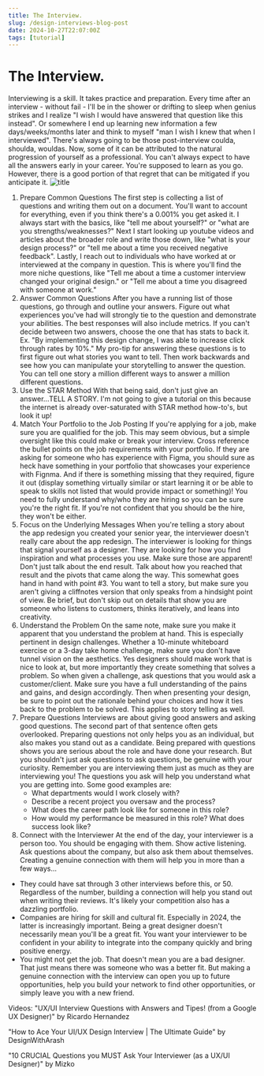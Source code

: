 ```yaml
---
title: The Interview.
slug: /design-interviews-blog-post
date: 2024-10-27T22:07:00Z
tags: [tutorial]
---
```


# The Interview.

Interviewing is a skill. It takes practice and preparation. Every time after an interview - without fail - I'll be in the shower or drifting to sleep when genius strikes and I realize "I wish I would have answered that question like this instead". Or  somewhere I end up learning new information a few days/weeks/months later and think to myself "man I wish I knew that when I interviewed". There's always going to be those post-interview coulda, shoulda, wouldas. Now, some of it can be attributed to the natural progression of yourself as a professional. You can't always expect to have all the answers early in your career. You're supposed to learn as you go. However, there is a good portion of that regret that can be mitigated if you anticipate it. 
![title](/img/hired.png)

1. Prepare Common Questions
The first step is collecting a list of questions and writing them out on a document. You'll want to account for everything, even if you think there's a 0.001% you get asked it. I always start with the basics, like "tell me about yourself?" or "what are you strengths/weaknesses?" Next I start looking up youtube videos and articles about the broader role and write those down, like "what is your design process?" or "tell me about a time you received negative feedback". Lastly, I reach out to individuals who have worked at or interviewed at the company in question. This is where you'll find the more niche questions, like "Tell me about a time a customer interview changed your original design." or "Tell me about a time you disagreed with someone at work."
2. Answer Common Questions
After you have a running list of those questions, go through and outline your answers. Figure out what experiences you've had will strongly tie to the question and demonstrate your abilities. The best responses will also include metrics. If you can't decide between two answers, choose the one that has stats to back it. Ex. "By implementing this design change, I was able to increase click through rates by 10%." My pro-tip for answering these questions is to first figure out what stories you want to tell. Then work backwards and see how you can manipulate your storytelling to answer the question. You can tell one story a million different ways to answer a million different questions.
3. Use the STAR Method
With that being said, don't just give an answer...TELL A STORY. I'm not going to give a tutorial on this because the internet is already over-saturated with STAR method how-to's, but look it up! 
4. Match Your Portfolio to the Job Posting 
If you're applying for a job, make sure you are qualified for the job. This may seem obvious, but a simple oversight like this could make or break your interview. Cross reference the bullet points on the job requirements with your portfolio. If they are asking for someone who has experience with Figma, you should sure as heck have something in your portfolio that showcases your experience with Fignma. And if there is something missing that they required, figure it out (display something virtually similar or start learning it or be able to speak to skills not listed that would provide impact or something)! You need to fully understand why/who they are hiring so you can be sure you're the right fit. If you're not confident that you should be the hire, they won't be either. 
5. Focus on the Underlying Messages 
When you're telling a story about the app redesign you created your senior year, the interviewer doesn't really care about the app redesign. The interviewer is looking for things that signal yourself as a designer. They are looking for how you find inspiration and what processes you use. Make sure those are apparent! Don't just talk about the end result. Talk about how you reached that result and the pivots that came along the way. This somewhat goes hand in hand with point #3. You want to tell a story, but make sure you aren't giving a cliffnotes version that only speaks from a hindsight point of view. Be brief, but don't skip out on details that show you are someone who listens to customers, thinks iteratively, and leans into creativity. 
6. Understand the Problem
On the same note, make sure you make it apparent that you understand the problem at hand. This is especially pertinent in design challenges. Whether a 10-minute whiteboard exercise or a 3-day take home challenge, make sure you don't have tunnel vision on the aesthetics. Yes designers should make work that is nice to look at, but more importantly they create something that solves a problem. So when given a challenge, ask questions that you would ask a customer/client. Make sure you have a full understanding of the pains and gains, and design accordingly. Then when presenting your design, be sure to point out the rationale behind your choices and how it ties back to the problem to be solved. This applies to story telling as well. 
7. Prepare Questions
Interviews are about giving good answers and asking good questions. The second part of that sentence often gets overlooked. Preparing questions not only helps you as an individual, but also makes you stand out as a candidate. Being prepared with questions shows you are serious about the role and have done your research. But you shouldn't just ask questions to ask questions, be genuine with your curiosity. Remember you are interviewing them just as much as they are interviewing you! The questions you ask will help you understand what you are getting into. Some good examples are:
    - What departments would I work closely with?
    - Describe a recent project you oversaw and the process?
    - What does the career path look like for someone in this role?
    - How would my performance be measured in this role? What does success look like?
8. Connect with the Interviewer
At the end of the day, your interviewer is a person too. You should be engaging with them. Show active listening. Ask questions about the company, but also ask them about themselves. Creating a genuine connection with them will help you in more than a few ways...
- They could have sat through 3 other interviews before this, or 50. Regardless of the number, building a connection will help you stand out when writing their reviews. It's likely your competition also has a dazzling portfolio. 
- Companies are hiring for skill and cultural fit. Especially in 2024, the latter is increasingly important. Being a great designer doesn't necessarily mean you'll be a great fit. You want your interviewer to be confident in your ability to integrate into the company quickly and bring positive energy. 
- You might not get the job. That doesn't mean you are a bad designer. That just means there was someone who was a better fit. But making a genuine connection with the interview can open you up to future opportunities, help you build your network to find other opportunities, or simply leave you with a new friend. 

Videos:
"UX/UI Interview Questions with Answers and Tipes! (from a Google UX Designer)" by Ricardo Hernandez

"How to Ace Your UI/UX Design Interview | The Ultimate Guide" by DesignWithArash

"10 CRUCIAL Questions you MUST Ask Your Interviewer (as a UX/UI Designer)" by Mizko